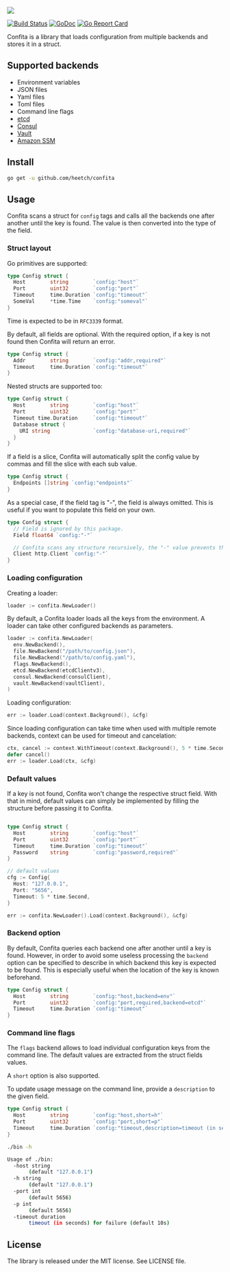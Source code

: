 ![](https://user-images.githubusercontent.com/4570448/40795774-57ad2ae2-6503-11e8-8448-328094f4091f.png)

[![Build Status](https://travis-ci.org/heetch/confita.svg?branch=master)](https://travis-ci.org/heetch/confita)
[![GoDoc](https://godoc.org/github.com/heetch/confita?status.svg)](https://godoc.org/github.com/heetch/confita)
[![Go Report Card](https://goreportcard.com/badge/github.com/heetch/confita)](https://goreportcard.com/report/github.com/heetch/confita)

Confita is a library that loads configuration from multiple backends and stores it in a struct.

## Supported backends

- Environment variables
- JSON files
- Yaml files
- Toml files
- Command line flags
- [etcd](https://github.com/coreos/etcd)
- [Consul](https://www.consul.io/)
- [Vault](https://www.vaultproject.io/)
- [Amazon SSM](https://docs.aws.amazon.com/systems-manager/latest/userguide/what-is-systems-manager.html)

## Install

```sh
go get -u github.com/heetch/confita
```

## Usage

Confita scans a struct for `config` tags and calls all the backends one after another until the key is found.
The value is then converted into the type of the field.

### Struct layout

Go primitives are supported:

```go
type Config struct {
  Host        string        `config:"host"`
  Port        uint32        `config:"port"`
  Timeout     time.Duration `config:"timeout"`
  SomeVal     *time.Time    `config:"someval"`
}
```

Time is expected to be in `RFC3339` format.

By default, all fields are optional. With the required option, if a key is not found then Confita will return an error.

```go
type Config struct {
  Addr        string        `config:"addr,required"`
  Timeout     time.Duration `config:"timeout"`
}
```

Nested structs are supported too:

```go
type Config struct {
  Host        string        `config:"host"`
  Port        uint32        `config:"port"`
  Timeout time.Duration     `config:"timeout"`
  Database struct {
    URI string              `config:"database-uri,required"`
  }
}
```

If a field is a slice, Confita will automatically split the config value by commas and fill the slice with each sub value.

```go
type Config struct {
  Endpoints []string `config:"endpoints"`
}
```

As a special case, if the field tag is "-", the field is always omitted. This is useful if you want to populate this field on your own.

```go
type Config struct {
  // Field is ignored by this package.
  Field float64 `config:"-"`

  // Confita scans any structure recursively, the "-" value prevents that.
  Client http.Client `config:"-"`
}
```

### Loading configuration

Creating a loader:

```go
loader := confita.NewLoader()
```

By default, a Confita loader loads all the keys from the environment.
A loader can take other configured backends as parameters.

```go
loader := confita.NewLoader(
  env.NewBackend(),
  file.NewBackend("/path/to/config.json"),
  file.NewBackend("/path/to/config.yaml"),
  flags.NewBackend(),
  etcd.NewBackend(etcdClientv3),
  consul.NewBackend(consulClient),
  vault.NewBackend(vaultClient),
)
```

Loading configuration:

```go
err := loader.Load(context.Background(), &cfg)
```

Since loading configuration can take time when used with multiple remote backends, context can be used for timeout and cancelation:

```go
ctx, cancel := context.WithTimeout(context.Background(), 5 * time.Second)
defer cancel()
err := loader.Load(ctx, &cfg)
```

### Default values

If a key is not found, Confita won't change the respective struct field. With that in mind, default values can simply be implemented by filling the structure before passing it to Confita.

```go

type Config struct {
  Host        string        `config:"host"`
  Port        uint32        `config:"port"`
  Timeout     time.Duration `config:"timeout"`
  Password    string        `config:"password,required"`
}

// default values
cfg := Config{
  Host: "127.0.0.1",
  Port: "5656",
  Timeout: 5 * time.Second,
}

err := confita.NewLoader().Load(context.Background(), &cfg)
```

### Backend option

By default, Confita queries each backend one after another until a key is found. However, in order to avoid some useless processing the `backend` option can be specified to describe in which backend this key is expected to be found.
This is especially useful when the location of the key is known beforehand.

```go
type Config struct {
  Host        string        `config:"host,backend=env"`
  Port        uint32        `config:"port,required,backend=etcd"`
  Timeout     time.Duration `config:"timeout"`
}
```

### Command line flags

The `flags` backend allows to load individual configuration keys from the command line. The default values are extracted from the struct fields values.

A `short` option is also supported.

To update usage message on the command line, provide a `description` to the given field.

```go
type Config struct {
  Host        string        `config:"host,short=h"`
  Port        uint32        `config:"port,short=p"`
  Timeout     time.Duration `config:"timeout,description=timeout (in seconds) for failure"`
}
```


```sh
./bin -h

Usage of ./bin:
  -host string
       (default "127.0.0.1")
  -h string
       (default "127.0.0.1")
  -port int
       (default 5656)
  -p int
       (default 5656)
  -timeout duration
       timeout (in seconds) for failure (default 10s)
```

## License

The library is released under the MIT license. See LICENSE file.
